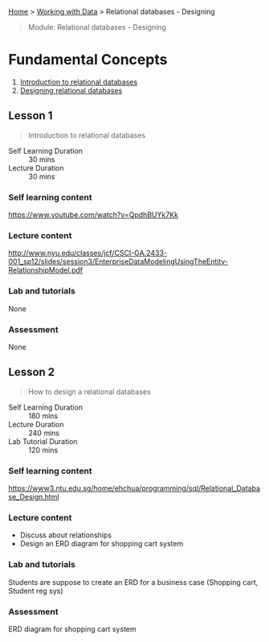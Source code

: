 [Home](../README.md) > [Working with Data](./README.md) > Relational databases - Designing

> Module: Relational databases - Designing

# Fundamental Concepts

1. [Introduction to relational databases](#lesson-1)
1. [Designing relational databases](#lesson-2)

## Lesson 1

> Introduction to relational databases

<dl>
<dt>Self Learning Duration</dt>
<dd>30 mins</dd>
<dt>Lecture Duration</dt>
<dd>30 mins</dd>
</dl>

### Self learning content

https://www.youtube.com/watch?v=QpdhBUYk7Kk

### Lecture content

http://www.nyu.edu/classes/jcf/CSCI-GA.2433-001_sp12/slides/session3/EnterpriseDataModelingUsingTheEntity-RelationshipModel.pdf

### Lab and tutorials

None

### Assessment

None

## Lesson 2

> How to design a relational databases

<dl>
<dt>Self Learning Duration</dt>
<dd>180 mins</dd>
<dt>Lecture Duration</dt>
<dd>240 mins</dd>
<dt>Lab Tutorial Duration</dt>
<dd>120 mins</dd>
</dl>

### Self learning content

https://www3.ntu.edu.sg/home/ehchua/programming/sql/Relational_Database_Design.html

### Lecture content

- Discuss about relationships
- Design an ERD diagram for shopping cart system

### Lab and tutorials

Students are suppose to create an ERD for a business case (Shopping cart, Student reg sys)

### Assessment

ERD diagram for shopping cart system
